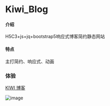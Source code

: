 # Kiwi_Blog

#### 介绍

H5C3+js+jq+bootstrap5响应式博客简约静态网站

#### 特点

主打简约、响应式、动画 

### 体验

 [KIWI 博客](https://kiwi233333.github.io/kiwi-blog-while-simple/)

![image](https://github.com/KiWi233333/kiwi-blog-while-simple/blob/main/public%2Fimage%2Fimg%2Fdoc%2Fdoc3.png)
